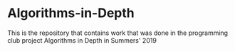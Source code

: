 # Algorithms-in-Depth
This is the repository that contains work that was done in the programming club project Algorithms in Depth in Summers' 2019
